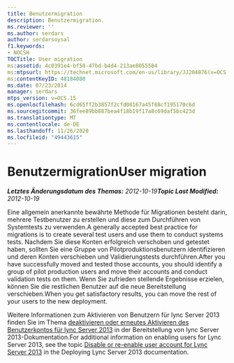 ```yaml
---
title: Benutzermigration
description: Benutzermigration.
ms.reviewer: ''
ms.author: serdars
author: serdarsoysal
f1.keywords:
- NOCSH
TOCTitle: User migration
ms:assetid: 4c0391e4-bf50-47bd-b4d4-213ae8055584
ms:mtpsurl: https://technet.microsoft.com/en-us/library/JJ204876(v=OCS.15)
ms:contentKeyID: 48184088
ms.date: 07/23/2014
manager: serdars
mtps_version: v=OCS.15
ms.openlocfilehash: 6cd65ff2b3857f2cfd08167a45f88cf195170c6d
ms.sourcegitcommit: 36fee89bb887bea4f18b19f17a8c69daf5bc423d
ms.translationtype: MT
ms.contentlocale: de-DE
ms.lasthandoff: 11/26/2020
ms.locfileid: "49443615"
---
```

# <a name="user-migration"></a><span data-ttu-id="8e091-103">Benutzermigration</span><span class="sxs-lookup"><span data-stu-id="8e091-103">User migration</span></span>

<div data-xmlns="http://www.w3.org/1999/xhtml">

<div class="topic" data-xmlns="http://www.w3.org/1999/xhtml" data-msxsl="urn:schemas-microsoft-com:xslt" data-cs="https://msdn.microsoft.com/">

<div data-asp="https://msdn2.microsoft.com/asp">



</div>

<div id="mainSection">

<div id="mainBody"><span data-ttu-id="8e091-104">

<span> </span></span><span class="sxs-lookup"><span data-stu-id="8e091-104">

<span> </span></span></span>

<span data-ttu-id="8e091-105">_**Letztes Änderungsdatum des Themas:** 2012-10-19_</span><span class="sxs-lookup"><span data-stu-id="8e091-105">_**Topic Last Modified:** 2012-10-19_</span></span>

<span data-ttu-id="8e091-106">Eine allgemein anerkannte bewährte Methode für Migrationen besteht darin, mehrere Testbenutzer zu erstellen und diese zum Durchführen von Systemtests zu verwenden.</span><span class="sxs-lookup"><span data-stu-id="8e091-106">A generally accepted best practice for migrations is to create several test users and use them to conduct systems tests.</span></span> <span data-ttu-id="8e091-107">Nachdem Sie diese Konten erfolgreich verschoben und getestet haben, sollten Sie eine Gruppe von Pilotproduktionsbenutzern identifizieren und deren Konten verschieben und Validierungstests durchführen.</span><span class="sxs-lookup"><span data-stu-id="8e091-107">After you have successfully moved and tested those accounts, you should identify a group of pilot production users and move their accounts and conduct validation tests on them.</span></span> <span data-ttu-id="8e091-108">Wenn Sie zufrieden stellende Ergebnisse erzielen, können Sie die restlichen Benutzer auf die neue Bereitstellung verschieben.</span><span class="sxs-lookup"><span data-stu-id="8e091-108">When you get satisfactory results, you can move the rest of your users to the new deployment.</span></span>

<span data-ttu-id="8e091-109">Weitere Informationen zum Aktivieren von Benutzern für lync Server 2013 finden Sie im Thema [deaktivieren oder erneutes Aktivieren des Benutzerkontos für lync Server 2013](lync-server-2013-disable-or-re-enable-user-account-for-lync-server.md) in der Bereitstellung von lync Server 2013-Dokumentation.</span><span class="sxs-lookup"><span data-stu-id="8e091-109">For additional information on enabling users for Lync Server 2013, see the topic [Disable or re-enable user account for Lync Server 2013](lync-server-2013-disable-or-re-enable-user-account-for-lync-server.md) in the Deploying Lync Server 2013 documentation.</span></span>

<span data-ttu-id="8e091-110"></div>

<span> </span>

</div>

</div>

</span><span class="sxs-lookup"><span data-stu-id="8e091-110"></div>

<span> </span>

</div>

</div>

</span></span></div>


